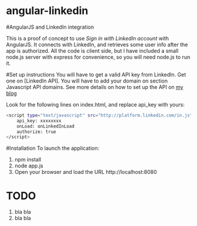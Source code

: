 angular-linkedin
================

#AngularJS and LinkedIn integration 

This is a proof of concept to use *Sign in with LinkedIn account* with AngularJS. It connects with LinkedIn, and retrieves some user info after the app is authorized. All the code is client side, but I have included a small node.js server with express for convenience, so you will need node.js to run it. 

#Set up instructions
You will have to get a valid API key from LinkedIn. Get one on [LinkedIn API]. You will have to add your domain on section Javascript API domains. See more details on how to set up the API on [my blog]

Look for the following lines on index.html, and replace api_key with yours:

```sh
<script type="text/javascript" src="http://platform.linkedin.com/in.js">
	api_key: xxxxxxxx
	onLoad: onLinkedInLoad
	authorize: true
</script>
```

#Installation
To launch the application:
1. npm install
2. node app.js
3. Open your browser and load the URL http://localhost:8080

# TODO
1. bla bla
2. bla bla

[firebase]: https://www.firebase.com
[my blog]: http://burhancokca.wordpress.com
